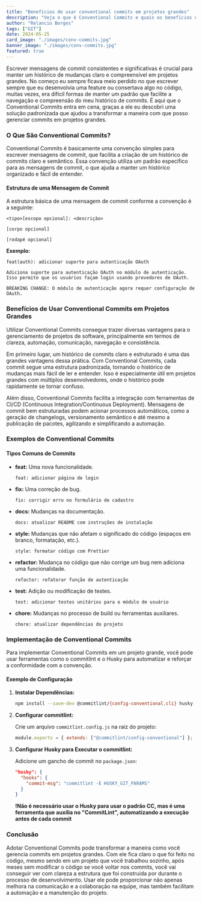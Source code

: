 ```yaml
---
title: "Beneficios de usar conventional commits em projetos grandes"
description: "Veja o que é Conventional Commits e quais os benefícios de usar esse padrão."
author: "Relancio Borges"
tags: ["GIT"]
date: 2024-05-25
card_image: "./images/conv-commits.jpg"
banner_image: "./images/conv-commits.jpg"
featured: true
---
```


Escrever mensagens de commit consistentes e significativas é crucial para manter um histórico de mudanças claro e compreensível em projetos grandes. No começo eu sempre ficava meio perdido no que escrever sempre que eu desenvolvia uma feature ou consertava algo no código, muitas vezes, era dificil formas de manter um padrão que facilite a navegação e compreensão do meu histórico de commits. É aqui que o Conventional Commits entra em cena, graças a ele eu descobri uma solução padronizada que ajudou a transformar a maneira com que posso gerenciar commits em projetos grandes.

### O Que São Conventional Commits?

Conventional Commits é basicamente uma convenção simples para escrever mensagens de commit, que facilita a criação de um histórico de commits claro e semântico. Essa convenção utiliza um padrão específico para as mensagens de commit, o que ajuda a manter um histórico organizado e fácil de entender.

#### Estrutura de uma Mensagem de Commit

A estrutura básica de uma mensagem de commit conforme a convenção é a seguinte:

```
<tipo>[escopo opcional]: <descrição>

[corpo opcional]

[rodapé opcional]
```

**Exemplo:**

```
feat(auth): adicionar suporte para autenticação OAuth

Adiciona suporte para autenticação OAuth no módulo de autenticação. Isso permite que os usuários façam login usando provedores de OAuth.

BREAKING CHANGE: O módulo de autenticação agora requer configuração de OAuth.
```

### Benefícios de Usar Conventional Commits em Projetos Grandes

Utilizar Conventional Commits consegue trazer diversas vantagens para o gerenciamento de projetos de software, principalmente em termos de clareza, automação, comunicação, navegação e consistência.

Em primeiro lugar, um histórico de commits claro e estruturado é uma das grandes vantagens dessa prática. Com Conventional Commits, cada commit segue uma estrutura padronizada, tornando o histórico de mudanças mais fácil de ler e entender. Isso é especialmente útil em projetos grandes com múltiplos desenvolvedores, onde o histórico pode rapidamente se tornar confuso.

Além disso, Conventional Commits facilita a integração com ferramentas de CI/CD (Continuous Integration/Continuous Deployment). Mensagens de commit bem estruturadas podem acionar processos automáticos, como a geração de changelogs, versionamento semântico e até mesmo a publicação de pacotes, agilizando e simplificando a automação.

### Exemplos de Conventional Commits

#### Tipos Comuns de Commits

- **feat:** Uma nova funcionalidade.

  ```
  feat: adicionar página de login
  ```

- **fix:** Uma correção de bug.

  ```
  fix: corrigir erro no formulário de cadastro
  ```

- **docs:** Mudanças na documentação.

  ```
  docs: atualizar README com instruções de instalação
  ```

- **style:** Mudanças que não afetam o significado do código (espaços em branco, formatação, etc.).

  ```
  style: formatar código com Prettier
  ```

- **refactor:** Mudança no código que não corrige um bug nem adiciona uma funcionalidade.

  ```
  refactor: refatorar função de autenticação
  ```

- **test:** Adição ou modificação de testes.

  ```
  test: adicionar testes unitários para o módulo de usuário
  ```

- **chore:** Mudanças no processo de build ou ferramentas auxiliares.

  ```
  chore: atualizar dependências do projeto
  ```

### Implementação de Conventional Commits

Para implementar Conventional Commits em um projeto grande, você pode usar ferramentas como o commitlint e o Husky para automatizar e reforçar a conformidade com a convenção.

#### Exemplo de Configuração

1. **Instalar Dependências:**

   ```bash
   npm install --save-dev @commitlint/{config-conventional,cli} husky
   ```

2. **Configurar commitlint:**

   Crie um arquivo `commitlint.config.js` na raiz do projeto:

   ```javascript
   module.exports = { extends: ["@commitlint/config-conventional"] };
   ```

3. **Configurar Husky para Executar o commitlint:**

   Adicione um gancho de commit no `package.json`:

   ```json
   "husky": {
     "hooks": {
       "commit-msg": "commitlint -E HUSKY_GIT_PARAMS"
     }
   }
   ```

   **!Não é necessário usar o Husky para usar o padrão CC, mas é uma ferramenta que auxilia no "CommitLint", automatizando a execução antes de cada commit**

### Conclusão

Adotar Conventional Commits pode transformar a maneira como você gerencia commits em projetos grandes. Com ele fica claro o que foi feito no código, mesmo sendo em um projeto que você trabalhou sozinho, após meses sem modificar o código se você voltar nos commits, você vai conseguir ver com clareza a estrutura que foi construida por durante o processo de desenvolvimento. Usar ele pode proporcionar não apenas melhora na comunicação e a colaboração na equipe, mas também facilitam a automação e a manutenção do projeto.
